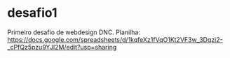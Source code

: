 # desafio1
Primeiro desafio de webdesign DNC.
Planilha: https://docs.google.com/spreadsheets/d/1kqfeXz1fVqO1Kt2VF3w_3Dqzi2-_cPfQz5pzu9YJl2M/edit?usp=sharing
